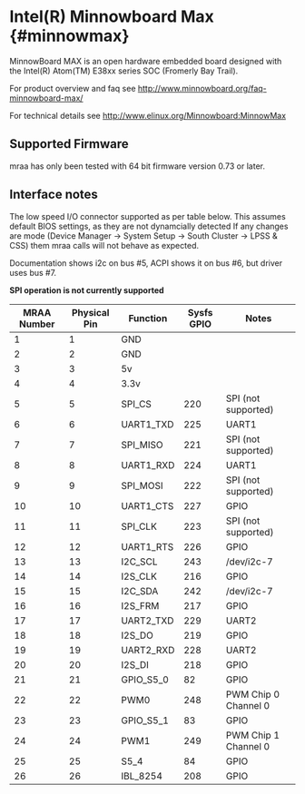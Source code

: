 Intel(R) Minnowboard Max               {#minnowmax}
========================
MinnowBoard MAX is an open hardware embedded board designed with the Intel(R)
Atom(TM) E38xx series SOC (Fromerly Bay Trail).

For product overview and faq see
http://www.minnowboard.org/faq-minnowboard-max/

For technical details see http://www.elinux.org/Minnowboard:MinnowMax

Supported Firmware
------------------
mraa has only been tested with 64 bit firmware version 0.73 or later.

Interface notes
---------------
The low speed I/O connector supported as per table below.  This assumes default
BIOS settings, as they are not dynamcially detected If any changes are mode
(Device Manager -> System Setup -> South Cluster -> LPSS & CSS) them mraa calls
will not behave as expected.

Documentation shows i2c on bus #5, ACPI shows it on bus #6, but driver uses bus
#7.

**SPI operation is not currently supported**

| MRAA Number | Physical Pin  | Function   | Sysfs GPIO | Notes                |
|-------------|---------------|------------|------------|----------------------|
| 1           | 1             | GND        |            |                      |
| 2           | 2             | GND        |            |                      |
| 3           | 3             | 5v         |            |                      |
| 4           | 4             | 3.3v       |            |                      |
| 5           | 5             | SPI_CS     | 220        | SPI (not supported)  |
| 6           | 6             | UART1_TXD  | 225        | UART1                |
| 7           | 7             | SPI_MISO   | 221        | SPI (not supported)  |
| 8           | 8             | UART1_RXD  | 224        | UART1                |
| 9           | 9             | SPI_MOSI   | 222        | SPI (not supported)  |
| 10          | 10            | UART1_CTS  | 227        | GPIO                 |
| 11          | 11            | SPI_CLK    | 223        | SPI (not supported)  |
| 12          | 12            | UART1_RTS  | 226        | GPIO                 |
| 13          | 13            | I2C_SCL    | 243        | /dev/i2c-7           |
| 14          | 14            | I2S_CLK    | 216        | GPIO                 |
| 15          | 15            | I2C_SDA    | 242        | /dev/i2c-7           |
| 16          | 16            | I2S_FRM    | 217        | GPIO                 |
| 17          | 17            | UART2_TXD  | 229        | UART2                |
| 18          | 18            | I2S_DO     | 219        | GPIO                 |
| 19          | 19            | UART2_RXD  | 228        | UART2                |
| 20          | 20            | I2S_DI     | 218        | GPIO                 |
| 21          | 21            | GPIO_S5_0  |  82        | GPIO                 |
| 22          | 22            | PWM0       | 248        | PWM Chip 0 Channel 0 |
| 23          | 23            | GPIO_S5_1  |  83        | GPIO                 |
| 24          | 24            | PWM1       | 249        | PWM Chip 1 Channel 0 |
| 25          | 25            | S5_4       |  84        | GPIO                 |
| 26          | 26            | IBL_8254   | 208        | GPIO                 |
